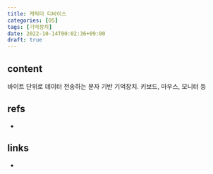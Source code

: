 ```yaml
---
title: 캐릭터 디바이스
categories: [OS]
tags: [기억장치]
date: 2022-10-14T00:02:36+09:00
draft: true
---
```


## content
바이트 단위로 데이터 전송하는 문자 기반 기억장치. 키보드, 마우스, 모니터 등


## refs
- 


## links
- 
